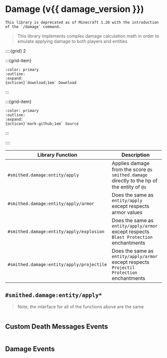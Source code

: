 # Damage (v{{ damage_version }})

```{caution}
This library is deprecated as of Minecraft 1.20 with the introduction of the `/damage` command.
```

> This library implements complex damage calculation math in order to emulate applying damage to both players and entities

::::{grid} 2

:::{grid-item}
```{button-link} https://api.smithed.dev/download?pack=smithed:damage
:color: primary
:outline:
:expand:
{octicon}`download;1em` Download
```
:::

:::{grid-item}
```{button-link} https://github.com/Smithed-MC/Libraries/tree/main/smithed_libraries/packs/damage/
:color: primary
:outline:
:expand:
{octicon}`mark-github;1em` Source
```
:::

::::


| Library Function                          | Description 
| ---                                       | ---         
| `#smithed.damage:entity/apply`            | Applies damage from the score `@s smithed.damage` directly to the hp of the entity of `@s`
| `#smithed.damage:entity/apply/armor`      | Does the same as `entity/apply` except respects armor values
| `#smithed.damage:entity/apply/explosion`  | Does the same as `entity/apply/armor` except respects `Blast Protection` enchantments
| `#smithed.damage:entity/apply/projectile` | Does the same as `entity/apply/armor` except respects `Projectil Protection` enchantments

## `#smithed.damage:entity/apply*`
> Note, the interface for all of the functions above are the same

```{include} damage/entity/apply.md
```

## Custom Death Messages Events
```{include} damage/player/damage_messages.md
```


## Damage Events
```{include} damage/player/damage_events.md
```
